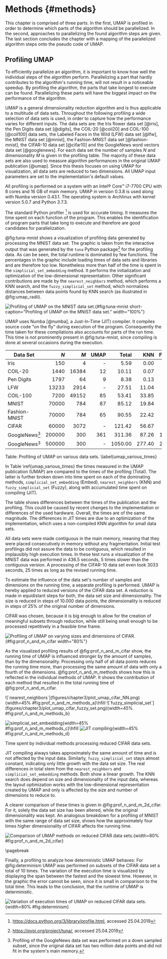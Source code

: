 # Methods {#methods}
This chapter is comprised of three parts.
In the first, UMAP is profiled in order to determine which parts of the algorithm should be parallelized.
In the second, approaches to parallelizing the found algorithm steps are given.
The last section concludes the chapter with a mapping of the parallelized algorithm steps onto the pseudo code of UMAP.

## Profiling UMAP
To efficiently parallelize an algorithm, it is important to know how well the individual steps of the algorithm perform.
Parallelizing a part that hardly contributes to the algorithm's running time, will not result in a noticeable speedup.
By profiling the algorithm, the parts that take longest to execute can be found.
Parallelizing these parts will have the biggest impact on the performance of the algorithm.

UMAP is a general dimensionality reduction algorithm and is thus applicable to a multitude of data sets.
Throughout the following profiling a wide selection of data sets is used, in order to capture how the performance varies for different inputs.
The data sets are:
the Iris flower data set [@iris],
the Pen Digits data set [@digits],
the COIL-20 [@coil20] and COIL-100 [@coil100] data sets,
the Labeled Faces in the Wild (LFW) data set [@lfw],
the MNIST data set [@mnist],
the Fashion-MNIST data set [@fashion-mnist],
the CIFAR-10 data set [@cifar10] and
the GoogleNews word vectors data set [@googlenews].
For each data set the number of samples $N$ and dimensionality $M$ is given in the profiling table.
The majority of these data sets are also used to measure algorithm performances in the original UMAP publication [@umap].
Since this thesis focuses on using UMAP for visualization, all data sets are reduced to two dimensions.
All UMAP input parameters are set to the implementation's default values.
<!--, allowing for a validation of the publication's claimed execution times.-->

All profiling is performed on a system with an Intel® Core™ i7-7700 CPU with 8 cores and 16 GB of main memory.
UMAP in version 0.3.8 is used along with Numba version 0.43.1.
The operating system is Archlinux with kernel version 5.0.7 and Python 3.7.3.

The standard Python profiler [^pyprof] is used for accurate timing.
It measures the time spent on each function of the program.
This enables the identification of program parts that take long to execute and therefore are good candidates for parallelization.

@fig:tuna-mnist shows a visualization of profiling data generated by processing the MNIST data set.
The graphic is taken from the interactive output that was generated by the `tuna` Python package[^tuna_src] for the profiling data.
As can be seen, the total runtime is dominated by few functions.
The percentages in the graphic include loading times of data sets and libraries and are therefore too low.
Nonetheless more than half of the time is spent in the `simplicial_set_embedding` method.
It performs the initialization and optimization of the low-dimensional representation.
Other significant contributions are made by the `nearest_neighbors` method, which performs a KNN search, and the `fuzzy_simplicial_set` method, which normalizes distances between data points found by KNN search (as illustrated in @fig:umap_radii).

![Profiling of UMAP on the MNIST data set.](figures/chapter3/tuna_mnist.png){#fig:tuna-mnist short-caption="Profiling of UMAP on the MNIST data set." width="100%"}

UMAP uses Numba [@numba], a Just-In-Time (JIT) compiler.
It compiles source code "on the fly" during execution of the program.
Consequently the time taken for these compilations also accounts for parts of the run time.
This time is not prominently present in @fig:tuna-mnist, since compiling is done at several occasions during the execution.

<!--regex to create table from .dat data file-->
<!--\n([^ \n]+) ([^\n ]+) ([^ \n]+) ([^ \n]+) ([^\n ]+) ([^ \n]+) ([^ \n]+) ([^ \n]+) [^\n]+ \n-->
<!--\n|\1|\2|\3|\5|\7|\6|\8|\4|\n-->
|Data Set|$N$|$M$|UMAP|Total|KNN|Fuzzy|Embed|JIT|
|----|--:|--:|----:|----:|----:|----:|----:|----:|
|Iris|150|4|-|5.59|0.00|3.41|0.23|5.21|
|COIL-20|1440|16384|12|10.11|0.07|3.53|2.14|5.26|
|Pen Digits|1797|64|9|8.38|0.13|3.55|2.90|5.19|
|LFW|13233|2914|-|27.51|11.04|3.95|10.09|7.23|
|COIL-100|7200|49152|85|53.41|33.85|3.76|13.25|7.393|
|MNIST|70000|784|87|85.12|19.84|6.50|51.88|7.23|
|Fashion-MNIST|70000|784|65|90.55|22.42|6.56|54.47|7.31|
|CIFAR|60000|3072|-|121.42|56.67|6.19|51.58|7.31|
|GoogleNews[^googlenews]|200000|300|361|311.36|87.26|12.57|177.77|7.10|
|GoogleNews$^3$|500000|300|-|1050.00|277.40|26.36|738.19|7.25|

Table: Profiling of UMAP on various data sets. \label{umap_various_times}

In Table \ref{umap_various_times} the times measured in the UMAP publication (UMAP) are compared to the times of the profiling (Total).
The latter is further broken down into time spent on each of the dominating methods, `simplicial_set_embedding` (Embed), `nearest_neighbors` (KNN) and `fuzzy_simplicial_set` (Fuzzy), along with accumulated time spent on compiling (JIT).

<!--TODO explain times, esp JIT -->
The table shows differences between the times of the publication and the profiling.
This could be caused by recent changes to the implementation or differences of the used hardware.
Overall, the times are of the same magnitude.
The differences in JIT times are due to an optimization of the implementation, which uses a non-compiled KNN algorithm for small data sets.

All data sets were made contiguous in the main memory, meaning that they were placed consecutively in memory without any fragmentation.
Initial test profilings did not assure the data to be contiguous, which resulted in implausibly high execution times.
In these test runs a visualization of the MNIST data was performed in 436.5 seconds, 5 times slower than the contiguous version.
A processing of the CIFAR-10 data set even took 3033 seconds, 25 times as long as the revised running time.

To estimate the influence of the data set's number of samples and dimensions on the running time, a separate profiling is performed.
UMAP is hereby applied to reduced versions of the CIFAR data set.
A reduction is made in equidistant steps for both, the data set size and dimensionality.
The size is reduced in steps of 10.000 data points, the dimensionality is reduced in steps of 25% of the original number of dimensions.
<!--This is done by dropping rows columns-->
CIFAR was chosen, because it is big enough to allow for the creation of meaningful subsets through reduction, while still being small enough to be processed repetitively in a feasible time frame.

![Profiling of UMAP on varying sizes and dimensions of CIFAR.](figures/chapter3/plot_umap_cifar_total.png){#fig:prof_n_and_m_cifar width="80%"}

As the visualized profiling results of @fig:prof_n_and_m_cifar show, the running time of UMAP is influenced stronger by the amount of samples, than by the dimensionality.
Processing only half of all data points reduces the running time more, than processing the same amount of data with only a fourth of the dimensions.
@fig:prof_n_and_m_methods shows how this is reflected in the individual methods of UMAP.
It shows the contribution of each method that resulted in the total running time of @fig:prof_n_and_m_cifar.

<div id="fig:prof_n_and_m_methods" class="subfigures">
![`nearest_neighbors`](figures/chapter3/plot_umap_cifar_NN.png){width=45% #fig:prof_n_and_m_methods_a}\hfill
![`fuzzy_simplicial_set`](figures/chapter3/plot_umap_cifar_fuzzy_set.png){width=45% #fig:prof_n_and_m_methods_b}

![`simplicial_set_embedding`](figures/chapter3/plot_umap_cifar_embed.png){width=45% #fig:prof_n_and_m_methods_c}\hfill
![JIT compiling](figures/chapter3/plot_umap_cifar_compile.png){width=45% #fig:prof_n_and_m_methods_d}

Time spent by individual methods processing reduced CIFAR data sets.
</div>

<!--for different sizes of CIFAR, -->

JIT compiling always takes approximately the same amount of time and is not affected by the input data.
Similarly, `fuzzy_simplicial_set` stays almost constant, indicating only little growth with the data set size.
The real differences in total stem from the `nearest_neighbors` and `simplicial_set_embedding` methods.
Both show a linear growth.
The KNN search does depend on size and dimensionality of the input data, whereas the layout optimization works with the low-dimensional representation created by UMAP and only is affected by the size and number of dimensions to reduce to.

A clearer comparison of these times is given in @fig:prof_n_and_m_2d_cifar.
For it, solely the data set size has been altered, while the original dimensionality was kept.
An analogous breakdown for a profiling of MNIST with the same range of data set size, shows how the approximately four times higher dimensionality of CIFAR affects the running time.

![Comparison of UMAP methods on reduced CIFAR data sets.](figures/chapter3/plot_2d_cifar.png){width=80% #fig:prof_n_and_m_2d_cifar}

\pagebreak
<!--### Variation of Execution Time-->
Finally, a profiling to analyze how deterministic UMAP behaves:
For @fig:determinism UMAP was performed on subsets of the CIFAR data set a total of 10 times.
The variation of the execution time is visualized by displaying the span between the fastest and the slowest time.
However, in the graphic the error cannot be seen, since it is small in comparison to the total time.
This leads to the conclusion, that the runtime of UMAP is deterministic.
<!--preprocess with pca to same dimensions does not have any influence on the performance-->

![Variation of execution times of UMAP on reduced CIFAR data sets.](figures/chapter3/deterministic_cifar.png){width=80% #fig:determinism}

<!--TODO improve graphic-->

[^pyprof]: https://docs.python.org/3/library/profile.html, accessed 25.04.2019
[^tuna_src]: https://pypi.org/project/tuna/, accessed 25.04.2019
[^googlenews]: Profiling of the GoogleNews data set was performed on a down sampled subset, since the original data set has two million data points and did not fit in the system's main memory.
